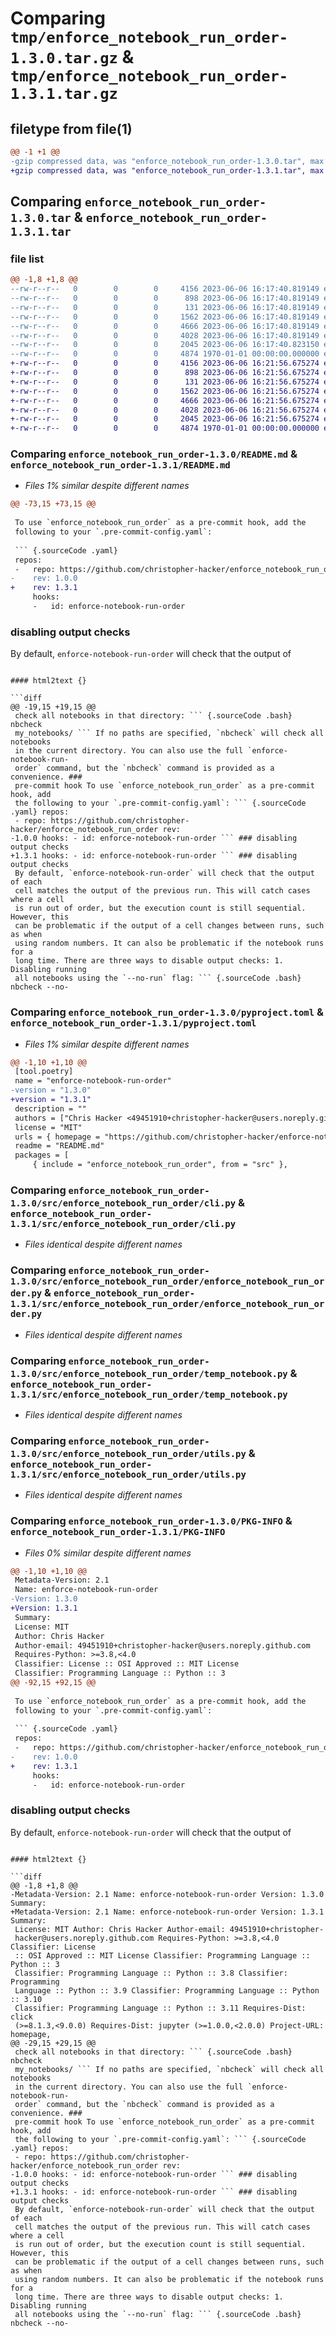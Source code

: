 # Comparing `tmp/enforce_notebook_run_order-1.3.0.tar.gz` & `tmp/enforce_notebook_run_order-1.3.1.tar.gz`

## filetype from file(1)

```diff
@@ -1 +1 @@
-gzip compressed data, was "enforce_notebook_run_order-1.3.0.tar", max compression
+gzip compressed data, was "enforce_notebook_run_order-1.3.1.tar", max compression
```

## Comparing `enforce_notebook_run_order-1.3.0.tar` & `enforce_notebook_run_order-1.3.1.tar`

### file list

```diff
@@ -1,8 +1,8 @@
--rw-r--r--   0        0        0     4156 2023-06-06 16:17:40.819149 enforce_notebook_run_order-1.3.0/README.md
--rw-r--r--   0        0        0      898 2023-06-06 16:17:40.819149 enforce_notebook_run_order-1.3.0/pyproject.toml
--rw-r--r--   0        0        0      131 2023-06-06 16:17:40.819149 enforce_notebook_run_order-1.3.0/src/enforce_notebook_run_order/__init__.py
--rw-r--r--   0        0        0     1562 2023-06-06 16:17:40.819149 enforce_notebook_run_order-1.3.0/src/enforce_notebook_run_order/cli.py
--rw-r--r--   0        0        0     4666 2023-06-06 16:17:40.819149 enforce_notebook_run_order-1.3.0/src/enforce_notebook_run_order/enforce_notebook_run_order.py
--rw-r--r--   0        0        0     4028 2023-06-06 16:17:40.819149 enforce_notebook_run_order-1.3.0/src/enforce_notebook_run_order/temp_notebook.py
--rw-r--r--   0        0        0     2045 2023-06-06 16:17:40.823150 enforce_notebook_run_order-1.3.0/src/enforce_notebook_run_order/utils.py
--rw-r--r--   0        0        0     4874 1970-01-01 00:00:00.000000 enforce_notebook_run_order-1.3.0/PKG-INFO
+-rw-r--r--   0        0        0     4156 2023-06-06 16:21:56.675274 enforce_notebook_run_order-1.3.1/README.md
+-rw-r--r--   0        0        0      898 2023-06-06 16:21:56.675274 enforce_notebook_run_order-1.3.1/pyproject.toml
+-rw-r--r--   0        0        0      131 2023-06-06 16:21:56.675274 enforce_notebook_run_order-1.3.1/src/enforce_notebook_run_order/__init__.py
+-rw-r--r--   0        0        0     1562 2023-06-06 16:21:56.675274 enforce_notebook_run_order-1.3.1/src/enforce_notebook_run_order/cli.py
+-rw-r--r--   0        0        0     4666 2023-06-06 16:21:56.675274 enforce_notebook_run_order-1.3.1/src/enforce_notebook_run_order/enforce_notebook_run_order.py
+-rw-r--r--   0        0        0     4028 2023-06-06 16:21:56.675274 enforce_notebook_run_order-1.3.1/src/enforce_notebook_run_order/temp_notebook.py
+-rw-r--r--   0        0        0     2045 2023-06-06 16:21:56.675274 enforce_notebook_run_order-1.3.1/src/enforce_notebook_run_order/utils.py
+-rw-r--r--   0        0        0     4874 1970-01-01 00:00:00.000000 enforce_notebook_run_order-1.3.1/PKG-INFO
```

### Comparing `enforce_notebook_run_order-1.3.0/README.md` & `enforce_notebook_run_order-1.3.1/README.md`

 * *Files 1% similar despite different names*

```diff
@@ -73,15 +73,15 @@
 
 To use `enforce_notebook_run_order` as a pre-commit hook, add the
 following to your `.pre-commit-config.yaml`:
 
 ``` {.sourceCode .yaml}
 repos:
 -   repo: https://github.com/christopher-hacker/enforce_notebook_run_order
-    rev: 1.0.0
+    rev: 1.3.1
     hooks:
     -   id: enforce-notebook-run-order
 ```
 
 ### disabling output checks
 
 By default, `enforce-notebook-run-order` will check that the output of
```

#### html2text {}

```diff
@@ -19,15 +19,15 @@
 check all notebooks in that directory: ``` {.sourceCode .bash} nbcheck
 my_notebooks/ ``` If no paths are specified, `nbcheck` will check all notebooks
 in the current directory. You can also use the full `enforce-notebook-run-
 order` command, but the `nbcheck` command is provided as a convenience. ###
 pre-commit hook To use `enforce_notebook_run_order` as a pre-commit hook, add
 the following to your `.pre-commit-config.yaml`: ``` {.sourceCode .yaml} repos:
 - repo: https://github.com/christopher-hacker/enforce_notebook_run_order rev:
-1.0.0 hooks: - id: enforce-notebook-run-order ``` ### disabling output checks
+1.3.1 hooks: - id: enforce-notebook-run-order ``` ### disabling output checks
 By default, `enforce-notebook-run-order` will check that the output of each
 cell matches the output of the previous run. This will catch cases where a cell
 is run out of order, but the execution count is still sequential. However, this
 can be problematic if the output of a cell changes between runs, such as when
 using random numbers. It can also be problematic if the notebook runs for a
 long time. There are three ways to disable output checks: 1. Disabling running
 all notebooks using the `--no-run` flag: ``` {.sourceCode .bash} nbcheck --no-
```

### Comparing `enforce_notebook_run_order-1.3.0/pyproject.toml` & `enforce_notebook_run_order-1.3.1/pyproject.toml`

 * *Files 1% similar despite different names*

```diff
@@ -1,10 +1,10 @@
 [tool.poetry]
 name = "enforce-notebook-run-order"
-version = "1.3.0"
+version = "1.3.1"
 description = ""
 authors = ["Chris Hacker <49451910+christopher-hacker@users.noreply.github.com>"]
 license = "MIT"
 urls = { homepage = "https://github.com/christopher-hacker/enforce-notebook-run-order" }
 readme = "README.md"
 packages = [
     { include = "enforce_notebook_run_order", from = "src" },
```

### Comparing `enforce_notebook_run_order-1.3.0/src/enforce_notebook_run_order/cli.py` & `enforce_notebook_run_order-1.3.1/src/enforce_notebook_run_order/cli.py`

 * *Files identical despite different names*

### Comparing `enforce_notebook_run_order-1.3.0/src/enforce_notebook_run_order/enforce_notebook_run_order.py` & `enforce_notebook_run_order-1.3.1/src/enforce_notebook_run_order/enforce_notebook_run_order.py`

 * *Files identical despite different names*

### Comparing `enforce_notebook_run_order-1.3.0/src/enforce_notebook_run_order/temp_notebook.py` & `enforce_notebook_run_order-1.3.1/src/enforce_notebook_run_order/temp_notebook.py`

 * *Files identical despite different names*

### Comparing `enforce_notebook_run_order-1.3.0/src/enforce_notebook_run_order/utils.py` & `enforce_notebook_run_order-1.3.1/src/enforce_notebook_run_order/utils.py`

 * *Files identical despite different names*

### Comparing `enforce_notebook_run_order-1.3.0/PKG-INFO` & `enforce_notebook_run_order-1.3.1/PKG-INFO`

 * *Files 0% similar despite different names*

```diff
@@ -1,10 +1,10 @@
 Metadata-Version: 2.1
 Name: enforce-notebook-run-order
-Version: 1.3.0
+Version: 1.3.1
 Summary: 
 License: MIT
 Author: Chris Hacker
 Author-email: 49451910+christopher-hacker@users.noreply.github.com
 Requires-Python: >=3.8,<4.0
 Classifier: License :: OSI Approved :: MIT License
 Classifier: Programming Language :: Python :: 3
@@ -92,15 +92,15 @@
 
 To use `enforce_notebook_run_order` as a pre-commit hook, add the
 following to your `.pre-commit-config.yaml`:
 
 ``` {.sourceCode .yaml}
 repos:
 -   repo: https://github.com/christopher-hacker/enforce_notebook_run_order
-    rev: 1.0.0
+    rev: 1.3.1
     hooks:
     -   id: enforce-notebook-run-order
 ```
 
 ### disabling output checks
 
 By default, `enforce-notebook-run-order` will check that the output of
```

#### html2text {}

```diff
@@ -1,8 +1,8 @@
-Metadata-Version: 2.1 Name: enforce-notebook-run-order Version: 1.3.0 Summary:
+Metadata-Version: 2.1 Name: enforce-notebook-run-order Version: 1.3.1 Summary:
 License: MIT Author: Chris Hacker Author-email: 49451910+christopher-
 hacker@users.noreply.github.com Requires-Python: >=3.8,<4.0 Classifier: License
 :: OSI Approved :: MIT License Classifier: Programming Language :: Python :: 3
 Classifier: Programming Language :: Python :: 3.8 Classifier: Programming
 Language :: Python :: 3.9 Classifier: Programming Language :: Python :: 3.10
 Classifier: Programming Language :: Python :: 3.11 Requires-Dist: click
 (>=8.1.3,<9.0.0) Requires-Dist: jupyter (>=1.0.0,<2.0.0) Project-URL: homepage,
@@ -29,15 +29,15 @@
 check all notebooks in that directory: ``` {.sourceCode .bash} nbcheck
 my_notebooks/ ``` If no paths are specified, `nbcheck` will check all notebooks
 in the current directory. You can also use the full `enforce-notebook-run-
 order` command, but the `nbcheck` command is provided as a convenience. ###
 pre-commit hook To use `enforce_notebook_run_order` as a pre-commit hook, add
 the following to your `.pre-commit-config.yaml`: ``` {.sourceCode .yaml} repos:
 - repo: https://github.com/christopher-hacker/enforce_notebook_run_order rev:
-1.0.0 hooks: - id: enforce-notebook-run-order ``` ### disabling output checks
+1.3.1 hooks: - id: enforce-notebook-run-order ``` ### disabling output checks
 By default, `enforce-notebook-run-order` will check that the output of each
 cell matches the output of the previous run. This will catch cases where a cell
 is run out of order, but the execution count is still sequential. However, this
 can be problematic if the output of a cell changes between runs, such as when
 using random numbers. It can also be problematic if the notebook runs for a
 long time. There are three ways to disable output checks: 1. Disabling running
 all notebooks using the `--no-run` flag: ``` {.sourceCode .bash} nbcheck --no-
```

